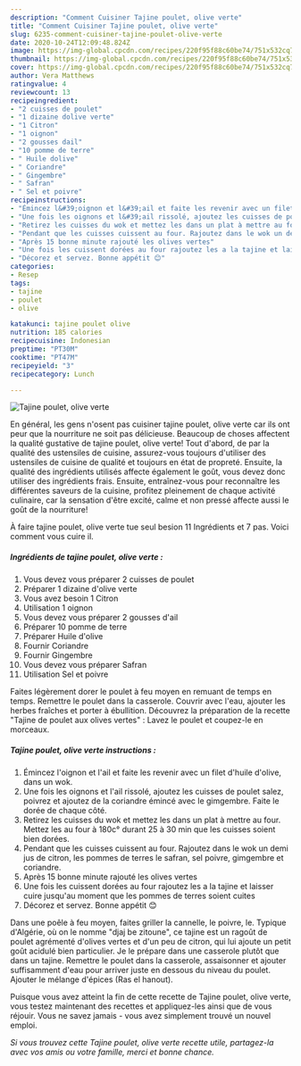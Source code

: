 ```yaml
---
description: "Comment Cuisiner Tajine poulet, olive verte"
title: "Comment Cuisiner Tajine poulet, olive verte"
slug: 6235-comment-cuisiner-tajine-poulet-olive-verte
date: 2020-10-24T12:09:48.824Z
image: https://img-global.cpcdn.com/recipes/220f95f88c60be74/751x532cq70/tajine-poulet-olive-verte-photo-principale-de-la-recette.jpg
thumbnail: https://img-global.cpcdn.com/recipes/220f95f88c60be74/751x532cq70/tajine-poulet-olive-verte-photo-principale-de-la-recette.jpg
cover: https://img-global.cpcdn.com/recipes/220f95f88c60be74/751x532cq70/tajine-poulet-olive-verte-photo-principale-de-la-recette.jpg
author: Vera Matthews
ratingvalue: 4
reviewcount: 13
recipeingredient:
- "2 cuisses de poulet"
- "1 dizaine dolive verte"
- "1 Citron"
- "1 oignon"
- "2 gousses dail"
- "10 pomme de terre"
- " Huile dolive"
- " Coriandre"
- " Gingembre"
- " Safran"
- " Sel et poivre"
recipeinstructions:
- "Émincez l&#39;oignon et l&#39;ail et faite les revenir avec un filet d&#39;huile d&#39;olive, dans un wok."
- "Une fois les oignons et l&#39;ail rissolé, ajoutez les cuisses de poulet salez, poivrez et ajoutez de la coriandre émincé avec le gimgembre. Faite le dorée de chaque côté."
- "Retirez les cuisses du wok et mettez les dans un plat à mettre au four. Mettez les au four à 180c° durant 25 à 30 min que les cuisses soient bien dorées."
- "Pendant que les cuisses cuissent au four. Rajoutez dans le wok un demi jus de citron, les pommes de terres le safran, sel poivre, gimgembre et coriandre."
- "Après 15 bonne minute rajouté les olives vertes"
- "Une fois les cuissent dorées au four rajoutez les a la tajine et laisser cuire jusqu&#39;au moment que les pommes de terres soient cuites"
- "Décorez et servez. Bonne appétit 😊"
categories:
- Resep
tags:
- tajine
- poulet
- olive

katakunci: tajine poulet olive 
nutrition: 185 calories
recipecuisine: Indonesian
preptime: "PT30M"
cooktime: "PT47M"
recipeyield: "3"
recipecategory: Lunch

---
```



![Tajine poulet, olive verte](https://img-global.cpcdn.com/recipes/220f95f88c60be74/751x532cq70/tajine-poulet-olive-verte-photo-principale-de-la-recette.jpg)

En général, les gens n'osent pas cuisiner tajine poulet, olive verte car ils ont peur que la nourriture ne soit pas délicieuse. Beaucoup de choses affectent la qualité gustative de tajine poulet, olive verte! Tout d'abord, de par la qualité des ustensiles de cuisine, assurez-vous toujours d'utiliser des ustensiles de cuisine de qualité et toujours en état de propreté. Ensuite, la qualité des ingrédients utilisés affecte également le goût, vous devez donc utiliser des ingrédients frais. Ensuite, entraînez-vous pour reconnaître les différentes saveurs de la cuisine, profitez pleinement de chaque activité culinaire, car la sensation d'être excité, calme et non pressé affecte aussi le goût de la nourriture!

<!--inarticleads1-->

À faire tajine poulet, olive verte tue seul besion 11 Ingrédients et 7 pas. Voici comment vous cuire il.

##### Ingrédients de tajine poulet, olive verte :

1. Vous devez vous préparer 2 cuisses de poulet
1. Préparer 1 dizaine d&#39;olive verte
1. Vous avez besoin 1 Citron
1. Utilisation 1 oignon
1. Vous devez vous préparer 2 gousses d&#39;ail
1. Préparer 10 pomme de terre
1. Préparer  Huile d&#39;olive
1. Fournir  Coriandre
1. Fournir  Gingembre
1. Vous devez vous préparer  Safran
1. Utilisation  Sel et poivre


Faites légèrement dorer le poulet à feu moyen en remuant de temps en temps. Remettre le poulet dans la casserole. Couvrir avec l&#39;eau, ajouter les herbes fraîches et porter à ébullition. Découvrez la préparation de la recette &#34;Tajine de poulet aux olives vertes&#34; : Lavez le poulet et coupez-le en morceaux. 

<!--inarticleads2-->

##### Tajine poulet, olive verte instructions :

1. Émincez l&#39;oignon et l&#39;ail et faite les revenir avec un filet d&#39;huile d&#39;olive, dans un wok.
1. Une fois les oignons et l&#39;ail rissolé, ajoutez les cuisses de poulet salez, poivrez et ajoutez de la coriandre émincé avec le gimgembre. Faite le dorée de chaque côté.
1. Retirez les cuisses du wok et mettez les dans un plat à mettre au four. Mettez les au four à 180c° durant 25 à 30 min que les cuisses soient bien dorées.
1. Pendant que les cuisses cuissent au four. Rajoutez dans le wok un demi jus de citron, les pommes de terres le safran, sel poivre, gimgembre et coriandre.
1. Après 15 bonne minute rajouté les olives vertes
1. Une fois les cuissent dorées au four rajoutez les a la tajine et laisser cuire jusqu&#39;au moment que les pommes de terres soient cuites
1. Décorez et servez. Bonne appétit 😊


Dans une poêle à feu moyen, faites griller la cannelle, le poivre, le. Typique d&#39;Algérie, où on le nomme &#34;djaj be zitoune&#34;, ce tajine est un ragoût de poulet agrémenté d&#39;olives vertes et d&#39;un peu de citron, qui lui ajoute un petit goût acidulé bien particulier. Je le prépare dans une casserole plutôt que dans un tajine. Remettre le poulet dans la casserole, assaisonner et ajouter suffisamment d&#39;eau pour arriver juste en dessous du niveau du poulet. Ajouter le mélange d&#39;épices (Ras el hanout). 

<!--inarticleads1-->

<p>
Puisque vous avez atteint la fin de cette recette de Tajine poulet, olive verte, vous testez maintenant des recettes et appliquez-les ainsi que de vous réjouir. Vous ne savez jamais - vous avez simplement trouvé un nouvel emploi.
</p>

<p>
<i>Si vous trouvez cette Tajine poulet, olive verte recette utile, partagez-la avec vos amis ou votre famille, merci et bonne chance.</i>
</p>
